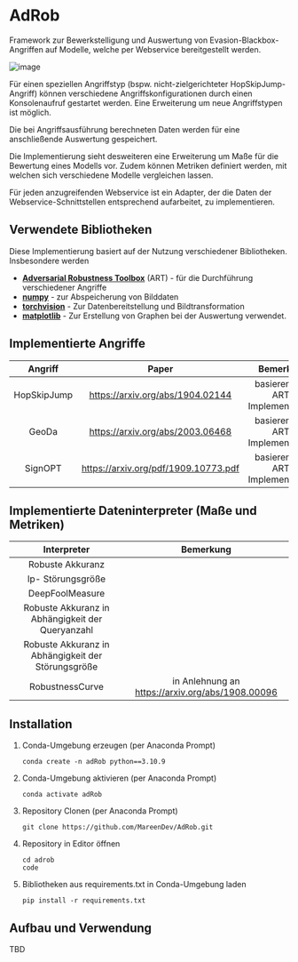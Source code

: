 # AdRob
Framework zur Bewerkstelligung und Auswertung von Evasion-Blackbox-Angriffen auf Modelle, welche per Webservice bereitgestellt werden.

![image](https://github.com/MareenDev/AdRob/assets/115465960/4b0b8d64-6e78-4e09-a5b5-47cd2c466c9a)

Für einen speziellen Angriffstyp (bspw. nicht-zielgerichteter HopSkipJump-Angriff) können verschiedene Angriffskonfigurationen durch einen Konsolenaufruf gestartet werden. Eine Erweiterung um neue Angriffstypen ist möglich. 

Die bei Angriffsausführung berechneten Daten werden für eine anschließende Auswertung gespeichert. 

Die Implementierung sieht desweiteren eine Erweiterung um Maße für die Bewertung eines Modells vor.
Zudem können Metriken definiert werden, mit welchen sich verschiedene Modelle vergleichen lassen.

Für jeden anzugreifenden Webservice ist ein Adapter, der die Daten der Webservice-Schnittstellen entsprechend aufarbeitet, zu implementieren.


## Verwendete Bibliotheken
Diese Implementierung basiert auf der Nutzung verschiedener Bibliotheken.
Insbesondere werden 
* [**Adversarial Robustness Toolbox**](https://adversarial-robustness-toolbox.readthedocs.io/) (ART) - für die Durchführung verschiedener Angriffe
* [**numpy**](https://numpy.org/)  - zur Abspeicherung von Bilddaten
* [**torchvision**](https://pytorch.org/vision/stable/index.html) - Zur Datenbereitstellung und Bildtransformation
* [**matplotlib**](https://matplotlib.org/stable/) - Zur Erstellung von Graphen bei der Auswertung
verwendet.

## Implementierte Angriffe
|Angriff|Paper|Bemerkung|
| :-------------: |:-------------:| :-----:|
| HopSkipJump| https://arxiv.org/abs/1904.02144|basierend auf ART-Implementierung|
| GeoDa|https://arxiv.org/abs/2003.06468|basierend auf ART-Implementierung|
| SignOPT|https://arxiv.org/pdf/1909.10773.pdf|basierend auf ART-Implementierung|

## Implementierte Dateninterpreter (Maße und Metriken)
|Interpreter|Bemerkung|
| :-------------: | :-----:|
| Robuste Akkuranz| |
| lp- Störungsgröße| |
| DeepFoolMeasure| |
| Robuste Akkuranz in Abhängigkeit der Queryanzahl| |
| Robuste Akkuranz in Abhängigkeit der Störungsgröße| |
| RobustnessCurve| in Anlehnung an https://arxiv.org/abs/1908.00096 |

## Installation
1. Conda-Umgebung erzeugen (per Anaconda Prompt)
   ```
   conda create -n adRob python==3.10.9
   ```

2. Conda-Umgebung aktivieren (per Anaconda Prompt)
   ```
   conda activate adRob
   ```

3. Repository Clonen (per Anaconda Prompt)
   ```
   git clone https://github.com/MareenDev/AdRob.git
   ```
4. Repository in Editor öffnen
   ```
   cd adrob
   code
   ```

5. Bibliotheken aus requirements.txt in Conda-Umgebung laden 
   ```
   pip install -r requirements.txt
   ```
## Aufbau und Verwendung
TBD
